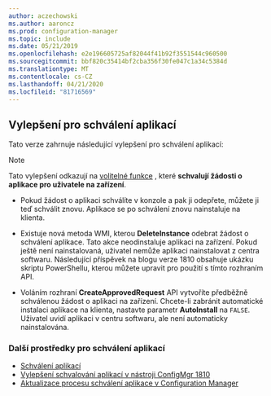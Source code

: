 ```yaml
---
author: aczechowski
ms.author: aaroncz
ms.prod: configuration-manager
ms.topic: include
ms.date: 05/21/2019
ms.openlocfilehash: e2e196605725af82044f41b92f3551544c960500
ms.sourcegitcommit: bbf820c35414bf2cba356f30fe047c1a34c5384d
ms.translationtype: MT
ms.contentlocale: cs-CZ
ms.lasthandoff: 04/21/2020
ms.locfileid: "81716569"
---
```

## <a name="improvements-to-app-approvals"></a><a name="bkmk_approve"></a>Vylepšení pro schválení aplikací

<!--4224910-->

Tato verze zahrnuje následující vylepšení pro schválení aplikací:

> [!Note]  
> Tato vylepšení odkazují na [volitelné funkce](../../../../servers/manage/install-in-console-updates.md#bkmk_options) , které **schvalují žádosti o aplikace pro uživatele na zařízení**.  

- Pokud žádost o aplikaci schválíte v konzole a pak ji odepřete, můžete ji teď schválit znovu. Aplikace se po schválení znovu nainstaluje na klienta.  

- Existuje nová metoda WMI, kterou **DeleteInstance** odebrat žádost o schválení aplikace. Tato akce neodinstaluje aplikaci na zařízení. Pokud ještě není nainstalovaná, uživatel nemůže aplikaci nainstalovat z centra softwaru. Následující příspěvek na blogu verze 1810 obsahuje ukázku skriptu PowerShellu, kterou můžete upravit pro použití s tímto rozhraním API.  

- Voláním rozhraní **CreateApprovedRequest** API vytvoříte předběžně schválenou žádost o aplikaci na zařízení. Chcete-li zabránit automatické instalaci aplikace na klienta, nastavte parametr **AutoInstall** na `FALSE`. Uživatel uvidí aplikaci v centru softwaru, ale není automaticky nainstalována.

### <a name="other-app-approval-resources"></a>Další prostředky pro schválení aplikací

- [Schválení aplikací](../../../../../apps/deploy-use/app-approval.md#bkmk_email-approve)
- [Vylepšení schvalování aplikací v nástroji ConfigMgr 1810](https://techcommunity.microsoft.com/t5/Configuration-Manager-Blog/Application-approval-improvements-in-ConfigMgr-1810/ba-p/303534)
- [Aktualizace procesu schválení aplikace v Configuration Manager](https://techcommunity.microsoft.com/t5/Configuration-Manager-Blog/Updates-to-the-application-approval-process-in-Configuration/ba-p/275048)